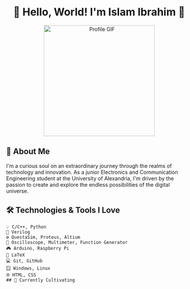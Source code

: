 # <div align="center">🌟 Hello, World! I'm Islam Ibrahim 🚀</div>

<div align="center">
  <img src="https://github.com/example/example.gif" alt="Profile GIF" width="300px">
</div>

## 📖 About Me

I'm a curious soul on an extraordinary journey through the realms of technology and innovation. As a junior Electronics and Communication Engineering student at the University of Alexandria, I'm driven by the passion to create and explore the endless possibilities of the digital universe.

## 🛠️ Technologies & Tools I Love

```plaintext
💡 C/C++, Python
🔌 Verilog
⚙️ QuestaSim, Proteus, Altium
🔬 Oscilloscope, Multimeter, Function Generator
🎮 Arduino, Raspberry Pi
📝 LaTeX
💻 Git, GitHub
🪟 Windows, Linux
🌐 HTML, CSS
## 🌱 Currently Cultivating
